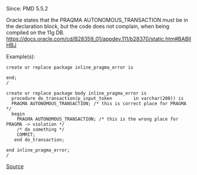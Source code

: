 Since: PMD 5.5.2

Oracle states that the PRAQMA AUTONOMOUS_TRANSACTION must be in the declaration block,
but the code does not complain, when being compiled on the 11g DB.
https://docs.oracle.com/cd/B28359_01/appdev.111/b28370/static.htm#BABIIHBJ

Example(s):
```
create or replace package inline_pragma_error is

end;
/

create or replace package body inline_pragma_error is
  procedure do_transaction(p_input_token        in varchar(200)) is
  PRAGMA AUTONOMOUS_TRANSACTION; /* this is correct place for PRAGMA */
  begin
    PRAGMA AUTONOMOUS_TRANSACTION; /* this is the wrong place for PRAGMA -> violation */
    /* do something */
    COMMIT;
   end do_transaction;

end inline_pragma_error;
/
```

[Source](https://pmd.github.io/pmd-5.5.4/pmd-plsql/rules/plsql/strictsyntax.html#MisplacedPragma)
